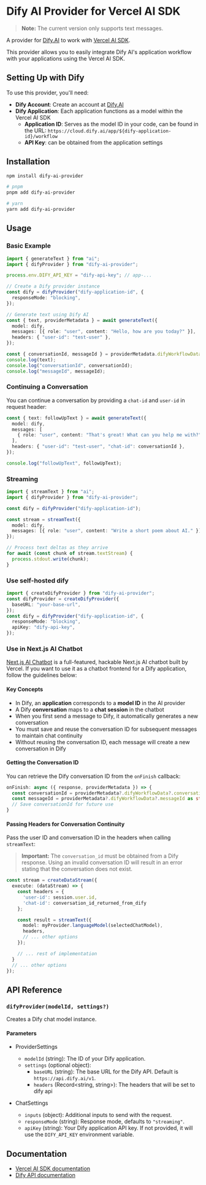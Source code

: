 # Dify AI Provider for Vercel AI SDK

> **Note:** The current version only supports text messages.

A provider for [Dify.AI](https://dify.ai/) to work with [Vercel AI SDK](https://sdk.vercel.ai/).

This provider allows you to easily integrate Dify AI's application workflow with your applications using the Vercel AI SDK.

## Setting Up with Dify

To use this provider, you'll need:

- **Dify Account**: Create an account at [Dify.AI](https://dify.ai/)
- **Dify Application**: Each application functions as a model within the Vercel AI SDK
  - **Application ID**: Serves as the model ID in your code, can be found in the URL: `https://cloud.dify.ai/app/${dify-application-id}/workflow`
  - **API Key**: can be obtained from the application settings

## Installation

```bash
npm install dify-ai-provider

# pnpm
pnpm add dify-ai-provider

# yarn
yarn add dify-ai-provider
```

## Usage

### Basic Example

```typescript
import { generateText } from "ai";
import { difyProvider } from "dify-ai-provider";

process.env.DIFY_API_KEY = "dify-api-key"; // app-...

// Create a Dify provider instance
const dify = difyProvider("dify-application-id", {
  responseMode: "blocking",
});

// Generate text using Dify AI
const { text, providerMetadata } = await generateText({
  model: dify,
  messages: [{ role: "user", content: "Hello, how are you today?" }],
  headers: { "user-id": "test-user" },
});

const { conversationId, messageId } = providerMetadata.difyWorkflowData;
console.log(text);
console.log("conversationId", conversationId);
console.log("messageId", messageId);
```

### Continuing a Conversation

You can continue a conversation by providing a `chat-id` and `user-id` in request header:

```typescript
const { text: followUpText } = await generateText({
  model: dify,
  messages: [
    { role: "user", content: "That's great! What can you help me with?" },
  ],
  headers: { "user-id": "test-user", "chat-id": conversationId },
});

console.log("followUpText", followUpText);
```

### Streaming

```typescript
import { streamText } from "ai";
import { difyProvider } from "dify-ai-provider";

const dify = difyProvider("dify-application-id");

const stream = streamText({
  model: dify,
  messages: [{ role: "user", content: "Write a short poem about AI." }],
});

// Process text deltas as they arrive
for await (const chunk of stream.textStream) {
  process.stdout.write(chunk);
}
```

### Use self-hosted dify

```typescript
import { createDifyProvider } from "dify-ai-provider";
const difyProvider = createDifyProvider({
  baseURL: "your-base-url",
});
const dify = difyProvider("dify-application-id", {
  responseMode: "blocking",
  apiKey: "dify-api-key",
});
```

### Use in Next.js AI Chatbot

[Next.js AI Chatbot](https://github.com/vercel/ai-chatbot) is a full-featured, hackable Next.js AI chatbot built by Vercel. If you want to use it as a chatbot frontend for a Dify application, follow the guidelines below:

#### Key Concepts

- In Dify, an **application** corresponds to a **model ID** in the AI provider
- A Dify **conversation** maps to a **chat session** in the chatbot
- When you first send a message to Dify, it automatically generates a new conversation
- You must save and reuse the conversation ID for subsequent messages to maintain chat continuity
- Without reusing the conversation ID, each message will create a new conversation in Dify

#### Getting the Conversation ID

You can retrieve the Dify conversation ID from the `onFinish` callback:

```ts
onFinish: async ({ response, providerMetadata }) => {
  const conversationId = providerMetadata?.difyWorkflowData?.conversationId as string;
  const messageId = providerMetadata?.difyWorkflowData?.messageId as string;
  // Save conversationId for future use
}
```

#### Passing Headers for Conversation Continuity

Pass the user ID and conversation ID in the headers when calling `streamText`:

> **Important:** The `conversation_id` must be obtained from a Dify response. Using an invalid conversation ID will result in an error stating that the conversation does not exist.

```ts
const stream = createDataStream({
  execute: (dataStream) => {
    const headers = {
      'user-id': session.user.id,
      'chat-id': conversation_id_returned_from_dify
    };

    const result = streamText({
      model: myProvider.languageModel(selectedChatModel),
      headers,
      // ... other options
    });

    // ... rest of implementation
  }
  // ... other options
});
```

## API Reference

### `difyProvider(modelId, settings?)`

Creates a Dify chat model instance.

#### Parameters

- ProviderSettings

  - `modelId` (string): The ID of your Dify application.
  - `settings` (optional object):
    - `baseURL` (string): The base URL for the Dify API. Default is `https://api.dify.ai/v1`.
    - `headers` (Record<string, string>): The headers that will be set to dify api

- ChatSettings

  - `inputs` (object): Additional inputs to send with the request.
  - `responseMode` (string): Response mode, defaults to `"streaming"`.
  - `apiKey` (string): Your Dify application API key. If not provided, it will use the `DIFY_API_KEY` environment variable.

## Documentation

- [Vercel AI SDK documentation](https://sdk.vercel.ai/docs/introduction)
- [Dify API documentation](https://docs.dify.ai/guides/application-publishing/developing-with-apis)
